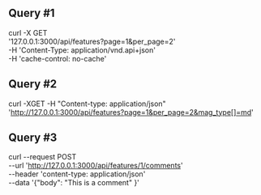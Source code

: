 ## Query #1
curl -X GET \
'127.0.0.1:3000/api/features?page=1&per_page=2' \
-H 'Content-Type: application/vnd.api+json' \
-H 'cache-control: no-cache'

## Query #2
curl -XGET -H "Content-type: application/json" \
'http://127.0.0.1:3000/api/features?page=1&per_page=2&mag_type[]=md'

## Query #3

curl --request POST \
--url 'http://127.0.0.1:3000/api/features/1/comments' \
--header 'content-type: application/json' \
--data '{"body": "This is a comment" }'